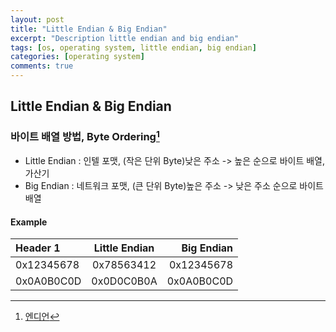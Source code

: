 ```yaml
---
layout: post
title: "Little Endian & Big Endian"
excerpt: "Description little endian and big endian"
tags: [os, operating system, little endian, big endian]
categories: [operating system]
comments: true
---
```


## Little Endian & Big Endian

### 바이트 배열 방법, Byte Ordering[^1]
* Little Endian : 인텔 포맷, (작은 단위 Byte)낮은 주소 -> 높은 순으로 바이트 배열, 가산기
* Big Endian : 네트워크 포맷, (큰 단위 Byte)높은 주소 -> 낮은 주소 순으로 바이트 배열

#### Example

| Header 1 | Little Endian | Big Endian |
|:--------|:-------:|--------:|
| 0x12345678  | 0x78563412  | 0x12345678  |
| 0x0A0B0C0D  | 0x0D0C0B0A  | 0x0A0B0C0D  |


[^1]: [엔디언](https://ko.wikipedia.org/wiki/%EC%97%94%EB%94%94%EC%96%B8)
